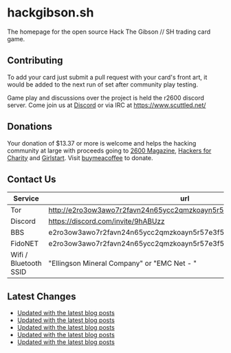 # hackgibson.sh
The homepage for the open source Hack The Gibson // SH trading card game.


## Contributing

To add your card just submit a pull request with your card's front art, it would be added to the next run of set after community play testing.

Game play and discussions over the project is held the r2600 discord server. Come join us at [Discord](https://discord.com/invite/9hABUzz) or via IRC at https://www.scuttled.net/


## Donations

Your donation of $13.37 or more is welcome and helps the hacking community at large with proceeds going to [2600 Magazine](https://2600.com/), [Hackers for Charity](https://hackersforcharity.org) and [Girlstart](https://girlstart.org).  Visit [buymeacoffee](https://www.buymeacoffee.com/hackgibson.sh) to donate.


## Contact Us

Service | url
-|-
Tor | http://e2ro3ow3awo7r2favn24n65ycc2qmzkoayn5r57e3f56nvjwdcgg32ad.onion
Discord | https://discord.com/invite/9hABUzz
BBS | e2ro3ow3awo7r2favn24n65ycc2qmzkoayn5r57e3f56nvjwdcgg32ad.onion:23
FidoNET | e2ro3ow3awo7r2favn24n65ycc2qmzkoayn5r57e3f56nvjwdcgg32ad.onion:24554
Wifi / Bluetooth SSID | "Ellingson Mineral Company" or "EMC Net - <fidonet address>"

## Latest Changes
<!-- BLOG-POST-LIST:START -->
- [Updated with the latest blog posts](https://github.com/DFW2600/hackgibson.sh/commit/473340ac02a3ee36d3f16d6577e7d7d193c3380f)
- [Updated with the latest blog posts](https://github.com/DFW2600/hackgibson.sh/commit/0e0214eab57d02c11c86163e3366ede8a9b1a987)
- [Updated with the latest blog posts](https://github.com/DFW2600/hackgibson.sh/commit/f3911c47c6b1ccb87bb90682cf39a08c5ba09f3d)
- [Updated with the latest blog posts](https://github.com/DFW2600/hackgibson.sh/commit/a62afacf2722cc7d04593768ccf428c75b079aca)
- [Updated with the latest blog posts](https://github.com/DFW2600/hackgibson.sh/commit/bcdc78638cfa0ef8111f28bd4b7136b1b87d2ae6)
<!-- BLOG-POST-LIST:END -->
